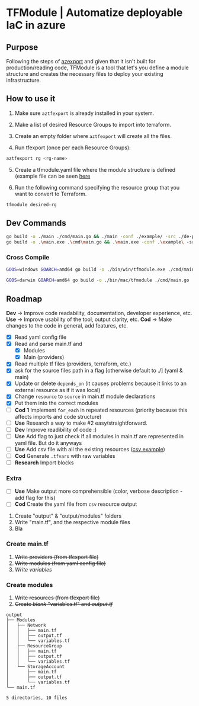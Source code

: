 # TFModule | Automatize deployable IaC in azure

## Purpose

Following the steps of [azexport](https://github.com/Azure/aztfexport) and given that it isn't built for production/reading code,
TFModule is a tool that let's you define a module structure and creates the necessary files to deploy your existing infrastructure.

## How to use it

1. Make sure `aztfexport` is already installed in your system.

2. Make a list of desired Resource Groups to import into terraform.

3. Create an empty folder where `aztfexport` will create all the files.

4. Run tfexport (once per each Resource Groups):

```sh
aztfexport rg <rg-name>
```

5. Create a tfmodule.yaml file where the module structure is defined (example file
can be seen [here](./example/tfmodule.yaml)

6. Run the following command specifying the resource group that you want to convert
to Terraform.

```sh
tfmodule desired-rg
```

## Dev Commands

<!-- ```sh
go build ./cmd/main.go && ./main -daily
``` -->

```sh
go build -o ./main ./cmd/main.go && ./main -conf ./example/ -src ./de-pr-08-30/
go build -o .\main.exe .\cmd\main.go && .\main.exe -conf .\example\ -src .\de-pr-08-30\
```

### Cross Compile

```sh
GOOS=windows GOARCH=amd64 go build -o ./bin/win/tfmodule.exe ./cmd/main.go
```

```sh
GOOS=darwin GOARCH=amd64 go build -o ./bin/mac/tfmodule ./cmd/main.go
```

## Roadmap

**Dev** -> Improve code readability, documentation, developer experience, etc.
**Use** -> Improve usability of the tool, output clarity, etc.
**Cod** -> Make changes to the code in general, add features, etc.

- [x] Read yaml config file
- [x] Read and parse main.tf and
  - [x] Modules
  - [x] Main (providers)
- [x] Read multiple tf files (providers, terraform, etc.)
- [x] ask for the source files path in a flag [otherwise default to ./] (yaml & main)
- [x] Update or delete `depends_on` (it causes problems because it links to an external resource as if it was local)
- [x] Change `resource` to `source` in main.tf module declarations
- [x] Put them into the correct modules
- [ ] **Cod** **1** Implement `for_each` in repeated resources
(priority because this affects imports and code structure)
- [ ] **Use** Research a way to make #2 easy/straightforward.
- [ ] **Dev** Improve readibility of code :)
- [ ] **Use** Add flag to just check if all modules in main.tf are represented in yaml file.
But do it anyways
- [ ] **Use** Add csv file with all the existing resources ([csv example](./example/modules.csv))
- [ ] **Cod** Generate `.tfvars` with raw variables
- [ ] **Research** Import blocks

### Extra

- [ ] **Use** Make output more comprehensible (color, verbose description - add flag for this)
- [ ] **Cod** Create the yaml file from `csv` resource output

1. Create "output" & "output/modules" folders
2. Write "main.tf", and the respective module files
3. Bla

### Create main.tf

1. ~~Write providers (from tfexport file)~~
2. ~~Write modules (from yaml config file)~~
3. *Write variables*

### Create modules

1. ~~Write resources (from tfexport file)~~
2. ~~Create *blank* "variables.tf" and *output.tf*~~

```plaintext
output
├── Modules
│   ├── Network
│   │   ├── main.tf
│   │   ├── output.tf
│   │   └── variables.tf
│   ├── ResourceGroup
│   │   ├── main.tf
│   │   ├── output.tf
│   │   └── variables.tf
│   └── StorageAccount
│       ├── main.tf
│       ├── output.tf
│       └── variables.tf
└── main.tf

5 directories, 10 files
```
